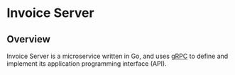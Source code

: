 # Invoice Server


## Overview

Invoice Server is a microservice written in Go, and uses [gRPC](https://grpc.io) to define and implement its application programming interface (API).
